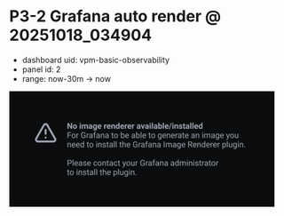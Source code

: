 # P3-2 Grafana auto render @ 20251018_034904
- dashboard uid: vpm-basic-observability
- panel id: 2
- range: now-30m → now

![render](img/grafana_p3_2_auto_20251018_034904.png)
